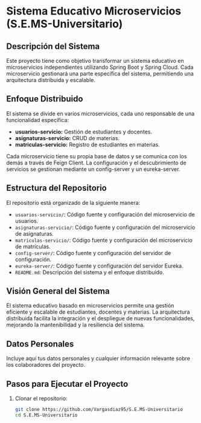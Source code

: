 # Sistema Educativo Microservicios (S.E.MS-Universitario)

## Descripción del Sistema

Este proyecto tiene como objetivo transformar un sistema educativo en microservicios independientes utilizando Spring Boot y Spring Cloud. Cada microservicio gestionará una parte específica del sistema, permitiendo una arquitectura distribuida y escalable.

## Enfoque Distribuido

El sistema se divide en varios microservicios, cada uno responsable de una funcionalidad específica:

- **usuarios-servicio:** Gestión de estudiantes y docentes.
- **asignaturas-servicio:** CRUD de materias.
- **matriculas-servicio:** Registro de estudiantes en materias.

Cada microservicio tiene su propia base de datos y se comunica con los demás a través de Feign Client. La configuración y el descubrimiento de servicios se gestionan mediante un config-server y un eureka-server.

## Estructura del Repositorio

El repositorio está organizado de la siguiente manera:

- `usuarios-servicio/`: Código fuente y configuración del microservicio de usuarios.
- `asignaturas-servicio/`: Código fuente y configuración del microservicio de asignaturas.
- `matriculas-servicio/`: Código fuente y configuración del microservicio de matrículas.
- `config-server/`: Código fuente y configuración del servidor de configuración.
- `eureka-server/`: Código fuente y configuración del servidor Eureka.
- `README.md`: Descripción del sistema y el enfoque distribuido.

## Visión General del Sistema

El sistema educativo basado en microservicios permite una gestión eficiente y escalable de estudiantes, docentes y materias. La arquitectura distribuida facilita la integración y el despliegue de nuevas funcionalidades, mejorando la mantenibilidad y la resiliencia del sistema.

## Datos Personales

Incluye aquí tus datos personales y cualquier información relevante sobre los colaboradores del proyecto.

## Pasos para Ejecutar el Proyecto

1. Clonar el repositorio:
   ```bash
   git clone https://github.com/Vargasdiaz95/S.E.MS-Universitario
   cd S.E.MS-Universitario
   ```